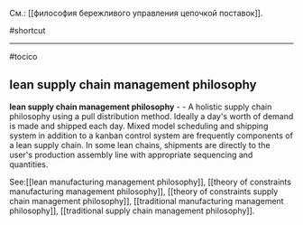 См.: [[философия бережливого управления цепочкой поставок]].

#shortcut




<hr/>

#tocico

## lean supply chain management philosophy

<b>lean supply chain management philosophy</b> -  - A holistic supply chain philosophy using a pull distribution method.  Ideally a day's worth of demand is made and shipped each day.  Mixed model scheduling and shipping system in addition to a kanban control system are frequently components of a lean supply chain.  In some lean chains, shipments are directly to the user's production assembly line with appropriate sequencing and quantities.




See:[[lean manufacturing management philosophy]], [[theory of constraints manufacturing management philosophy]], [[theory of constraints supply chain management philosophy]], [[traditional manufacturing management philosophy]], [[traditional supply chain management philosophy]].
